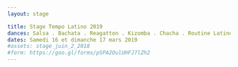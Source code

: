 ```yaml
---
layout: stage

title: Stage Tempo Latino 2019
dances: Salsa . Bachata . Reagatton . Kizomba . Chacha . Routine Latino
dates: Samedi 16 et dimanche 17 mars 2019
#assets: stage_juin_2_2018
#form: https://goo.gl/forms/pSPA2OulUHFJ7lZh2
---
```

